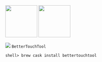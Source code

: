 <img src="http://i.imgur.com/1ogYW8D.png" width="100">

<img src="http://i.imgur.com/gTppiFi.png" width="100">

![](http://i.imgur.com/OvLvWnU.png)
`BetterTouchTool`

```
shell> brew cask install bettertouchtool
```
